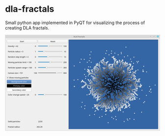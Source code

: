 # dla-fractals
Small python app implemented in PyQT for visualizing the process of creating DLA fractals.

![app screenshot](screenshot.png?raw=true "App window")

